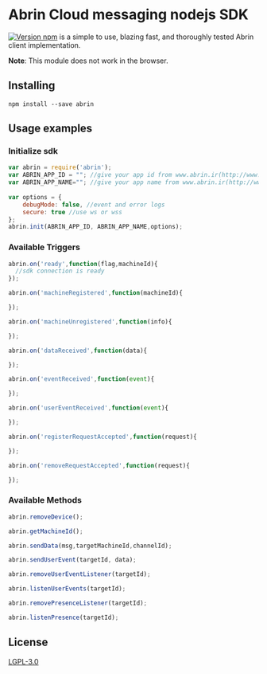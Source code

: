 # Abrin Cloud messaging nodejs SDK

[![Version npm](https://img.shields.io/npm/v/abrin.svg)](https://www.npmjs.com/package/abrin)
is a simple to use, blazing fast, and thoroughly tested Abrin client implementation.

**Note**: This module does not work in the browser. 

## Installing

```
npm install --save abrin
```

## Usage examples

### Initialize sdk 

```js
var abrin = require('abrin');
var ABRIN_APP_ID = ""; //give your app id from www.abrin.ir(http://www.abrin.ir)
var ABRIN_APP_NAME=""; //give your app name from www.abrin.ir(http://www.abrin.ir)
   
var options = {
    debugMode: false, //event and error logs
    secure: true //use ws or wss
};
abrin.init(ABRIN_APP_ID, ABRIN_APP_NAME,options);
```

### Available Triggers

```js
abrin.on('ready',function(flag,machineId){
  //sdk connection is ready
});

abrin.on('machineRegistered',function(machineId){

});

abrin.on('machineUnregistered',function(info){

});

abrin.on('dataReceived',function(data){

});

abrin.on('eventReceived',function(event){

});

abrin.on('userEventReceived',function(event){

});

abrin.on('registerRequestAccepted',function(request){

});

abrin.on('removeRequestAccepted',function(request){

});

```

### Available Methods

```js
abrin.removeDevice();

abrin.getMachineId();

abrin.sendData(msg,targetMachineId,channelId);

abrin.sendUserEvent(targetId, data);

abrin.removeUserEventListener(targetId);

abrin.listenUserEvents(targetId);

abrin.removePresenceListener(targetId);

abrin.listenPresence(targetId);
```



## License
[LGPL-3.0](LICENSE)
